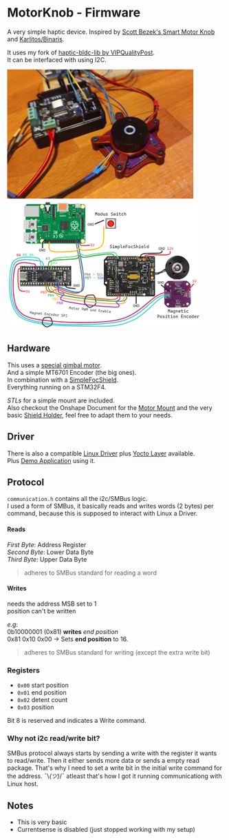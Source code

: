 # MotorKnob - Firmware

A very simple haptic device. Inspired by [Scott Bezek's Smart Motor Knob](https://github.com/scottbez1/smartknob) and [Karlitos/Binaris](https://store.binaris.io).

It uses my fork of [haptic-bldc-lib by VIPQualityPost](https://github.com/VIPQualityPost/haptic-bldc-lib).  
It can be interfaced with using I2C.

<img src="images/Thumb.jpg" height="300">

<img src="images/MotorKnob-Setup.png" height="300">

## Hardware
This uses a [special gimbal motor](https://www.sparkfun.com/products/20441).  
And a simple MT6701 Encoder (the big ones).  
In combination with a [SimpleFocShield](https://docs.simplefoc.com/arduino_simplefoc_shield_showcase).  
Everything running on a STM32F4.  


_STLs_ for a simple mount are included.  
Also checkout the Onshape Document for the [Motor Mount](https://cad.onshape.com/documents/7e04387006899651ea17d00d/w/a87f37efcacd94681ec261e1/e/0a7188be34b13700e3c3eeff) and the very basic [Shield Holder](https://cad.onshape.com/documents/3ccac3d901ce4e169d3a0e37/w/05fb2bf43415ca03ddd7f8aa/e/4bedb51f26a17385ea4008f9), feel free to adapt them to your needs.

## Driver
There is also a compatible [Linux Driver](https://github.com/Lukas-Sturm/MotorKnob-Driver) plus [Yocto Layer](https://github.com/Lukas-Sturm/meta-motorknob) available.  
Plus [Demo Application](https://github.com/Lukas-Sturm/MotorKnob-Demo) using it.

## Protocol
`communication.h` contains all the i2c/SMBus logic.  
I used a form of SMBus, it basically reads and writes words (2 bytes) per command, because this is supposed to interact with Linux a Driver.  

#### Reads
_First Byte_: Address Register   
_Second Byte_: Lower Data Byte  
_Third Byte_:  Upper Data Byte  

> adheres to SMBus standard for reading a word

#### Writes  
needs the address MSB set to 1  
position can't be written  

_e.g_:  
0b10000001 (0x81) __writes__ _end position_  
0x81 0x10 0x00 -> Sets __end position__ to 16.

> adheres to SMBus standard for writing (except the extra write bit)

### Registers
- `0x00` start position
- `0x01` end position
- `0x02` detent count
- `0x03` position

Bit 8 is reserved and indicates a Write command.

### Why not i2c read/write bit?
SMBus protocol always starts by sending a write with the register it wants to read/write. Then it either sends more data or sends a empty read package. That's why I need to set a write bit in the initial write command for the address. ¯\\_(ツ)_/¯ atleast that's how I got it running communicationg with Linux host.

## Notes
- This is very basic
- Currentsense is disabled (just stopped working with my setup)